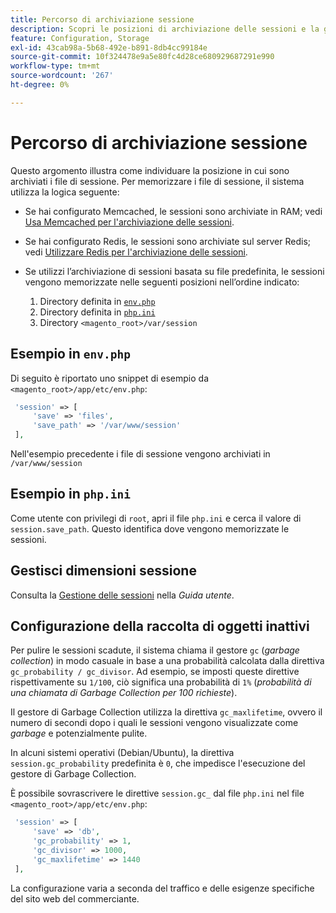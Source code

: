 ```yaml
---
title: Percorso di archiviazione sessione
description: Scopri le posizioni di archiviazione delle sessioni e la gestione dei file in Adobe Commerce. Scopri la logica di archiviazione e le opzioni di configurazione.
feature: Configuration, Storage
exl-id: 43cab98a-5b68-492e-b891-8db4cc99184e
source-git-commit: 10f324478e9a5e80fc4d28ce680929687291e990
workflow-type: tm+mt
source-wordcount: '267'
ht-degree: 0%

---
```


# Percorso di archiviazione sessione

Questo argomento illustra come individuare la posizione in cui sono archiviati i file di sessione. Per memorizzare i file di sessione, il sistema utilizza la logica seguente:

- Se hai configurato Memcached, le sessioni sono archiviate in RAM; vedi [Usa Memcached per l&#39;archiviazione delle sessioni](memcached.md).
- Se hai configurato Redis, le sessioni sono archiviate sul server Redis; vedi [Utilizzare Redis per l&#39;archiviazione delle sessioni](../cache/redis-session.md).
- Se utilizzi l’archiviazione di sessioni basata su file predefinita, le sessioni vengono memorizzate nelle seguenti posizioni nell’ordine indicato:

   1. Directory definita in [`env.php`](#example-in-envphp)
   1. Directory definita in [`php.ini`](#example-in-phpini)
   1. Directory `<magento_root>/var/session`

## Esempio in `env.php`

Di seguito è riportato uno snippet di esempio da `<magento_root>/app/etc/env.php`:

```php
 'session' => [
     'save' => 'files',
     'save_path' => '/var/www/session'
 ],
```

Nell&#39;esempio precedente i file di sessione vengono archiviati in `/var/www/session`

## Esempio in `php.ini`

Come utente con privilegi di `root`, apri il file `php.ini` e cerca il valore di `session.save_path`. Questo identifica dove vengono memorizzate le sessioni.

## Gestisci dimensioni sessione

Consulta la [Gestione delle sessioni](https://experienceleague.adobe.com/en/docs/commerce-admin/systems/security/security-session-management) nella _Guida utente_.

## Configurazione della raccolta di oggetti inattivi

Per pulire le sessioni scadute, il sistema chiama il gestore `gc` (_garbage collection_) in modo casuale in base a una probabilità calcolata dalla direttiva `gc_probability / gc_divisor`. Ad esempio, se imposti queste direttive rispettivamente su `1/100`, ciò significa una probabilità di `1%` (_probabilità di una chiamata di Garbage Collection per 100 richieste_).

Il gestore di Garbage Collection utilizza la direttiva `gc_maxlifetime`, ovvero il numero di secondi dopo i quali le sessioni vengono visualizzate come _garbage_ e potenzialmente pulite.

In alcuni sistemi operativi (Debian/Ubuntu), la direttiva `session.gc_probability` predefinita è `0`, che impedisce l&#39;esecuzione del gestore di Garbage Collection.

È possibile sovrascrivere le direttive `session.gc_` dal file `php.ini` nel file `<magento_root>/app/etc/env.php`:

```php
 'session' => [
     'save' => 'db',
     'gc_probability' => 1,
     'gc_divisor' => 1000,
     'gc_maxlifetime' => 1440
 ],
```

La configurazione varia a seconda del traffico e delle esigenze specifiche del sito web del commerciante.
